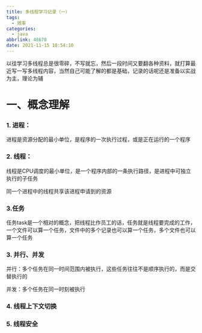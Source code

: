 ```yaml
---
title: 多线程学习记录（一）
tags:
  - 效率
categories:
  - java
abbrlink: 48678
date: 2021-11-15 18:54:10
---
```


以往学习多线程总是很零碎，不写就忘，然后一段时间又要翻各种资料，就打算最近写一写多线程内容，当然自己可能了解的都是基础，记录的话呢还是准备以实战为主，理论为辅

<!--more-->

# 一、概念理解

### 1. 进程：

进程是资源分配的最小单位，是程序的一次执行过程，或是正在运行的一个程序

### 2. 线程：

线程是CPU调度的最小单位，是一个程序内部的一条执行路径，是进程中可独立执行的子任务

同一个进程中的线程共享该进程申请到的资源

### 3.任务

任务task是一个相对的概念，把线程比作员工的话，任务就是线程要完成的工作，一个文件可以算一个任务，文件中的多个记录也可以算一个任务，多个文件也可以算一个任务

### 3. 并行、并发

并行：多个任务在同一时间范围内被执行，这些任务往往不是顺序执行的，而是交替执行的

并发：多个任务在同一时刻被执行

### 4. 线程上下文切换

### 5. 线程安全



